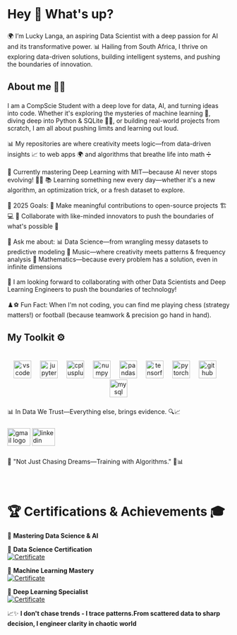 <br clear="both">

<h1 align="left">Hey 👋 What's up?</h1>

###

<p align="left">🌍 I’m Lucky Langa, an aspiring Data Scientist with a deep passion for AI and its transformative power. 📊 Hailing from South Africa, I thrive on exploring data-driven solutions, building intelligent systems, and pushing the boundaries of innovation.</p>

###

<h2 align="left">About me 👨‍💻</h2>

###

<p align="left">I am a CompScie Student with a deep love for data, AI, and turning ideas into code. Whether it's exploring the mysteries of machine learning 🤖, diving deep into Python & SQLite 🐍💾, or building real-world projects from scratch, I am all about pushing limits and learning out loud.<br><br>📊 My repositories are where creativity meets logic—from data-driven insights 📈 to web apps 🌍 and algorithms that breathe life into math ➗<br><br>🧠 Currently mastering Deep Learning with MIT—because AI never stops evolving! 🤖💡 📚 Learning something new every day—whether it's a new algorithm, an optimization trick, or a fresh dataset to explore.<br><br>🎯 2025 Goals: 🔹 Make meaningful contributions to open-source projects 🏗️💻 🔹 Collaborate with like-minded innovators to push the boundaries of what's possible 🚀<br><br>🔎 Ask me about: 📊 Data Science—from wrangling messy datasets to predictive modeling 🎵 Music—where creativity meets patterns & frequency analysis 🧮 Mathematics—because every problem has a solution, even in infinite dimensions<br><br>🤝 I am looking forward to collaborating with other Data Scientists and Deep Learning Engineers to push the boundaries of technology!<br><br>♟️⚽ Fun Fact: When I'm not coding, you can find me playing chess (strategy matters!) or football (because teamwork & precision go hand in hand).</p>

###

<h2 align="left">My Toolkit ⚙️</h2>

###

<br clear="both">

<div align="center">
  <img src="https://cdn.jsdelivr.net/gh/devicons/devicon/icons/vscode/vscode-original.svg" height="40" alt="vscode logo"  />
  <img width="12" />
  <img src="https://cdn.jsdelivr.net/gh/devicons/devicon/icons/jupyter/jupyter-original.svg" height="40" alt="jupyter logo"  />
  <img width="12" />
  <img src="https://cdn.jsdelivr.net/gh/devicons/devicon/icons/cplusplus/cplusplus-original.svg" height="40" alt="cplusplus logo"  />
  <img width="12" />
  <img src="https://cdn.jsdelivr.net/gh/devicons/devicon/icons/numpy/numpy-original.svg" height="40" alt="numpy logo"  />
  <img width="12" />
  <img src="https://cdn.jsdelivr.net/gh/devicons/devicon/icons/pandas/pandas-original.svg" height="40" alt="pandas logo"  />
  <img width="12" />
  <img src="https://cdn.jsdelivr.net/gh/devicons/devicon/icons/tensorflow/tensorflow-original.svg" height="40" alt="tensorflow logo"  />
  <img width="12" />
  <img src="https://cdn.jsdelivr.net/gh/devicons/devicon/icons/pytorch/pytorch-original.svg" height="40" alt="pytorch logo"  />
  <img width="12" />
  <img src="https://cdn.jsdelivr.net/gh/devicons/devicon/icons/github/github-original.svg" height="40" alt="github logo"  />
  <img width="12" />
  <img src="https://cdn.jsdelivr.net/gh/devicons/devicon/icons/mysql/mysql-original.svg" height="40" alt="mysql logo"  />
</div>

###

<p align="left">📊 In Data We Trust—Everything else, brings evidence. 🔍📈</p>

###

<div align="left">
  <img src="https://raw.githubusercontent.com/maurodesouza/profile-readme-generator/master/src/assets/icons/social/gmail/default.svg" width="52" height="40" alt="gmail logo"  />
  <img src="https://raw.githubusercontent.com/maurodesouza/profile-readme-generator/master/src/assets/icons/social/linkedin/default.svg" width="52" height="40" alt="linkedin logo"  />
</div>

###

<p align="left">💭 "Not Just Chasing Dreams—Training with Algorithms." 🤖📊</p>

###

<br clear="both">

# 🏆 **Certifications & Achievements** 🎓  

🚀 **Mastering Data Science & AI**  

🔹 **Data Science Certification**  
[![Certificate](https://img.shields.io/badge/View_Certificate-Data_Science-blue?style=for-the-badge)](https://simpli-web.app.link/e/EPQxttzoBTb)  

🔹 **Machine Learning Mastery**  
[![Certificate](https://img.shields.io/badge/View_Certificate-Machine_Learning-green?style=for-the-badge)](https://lms.simplilearn.com/courses/2789/Machine%20Learning%20using%20Python/certificate/download-skillup)  

🔹 **Deep Learning Specialist**  
[![Certificate](https://img.shields.io/badge/View_Certificate-Deep_Learning-red?style=for-the-badge)](https://certificates.simplicdn.net/share/8326615_52187731746877846783.pdf)  

📈✨ **I don't chase trends - I trace patterns.From scattered data to sharp decision, I engineer clarity in chaotic world**  


###
